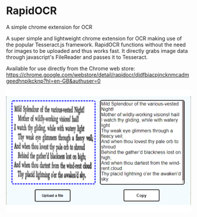 # RapidOCR
A simple chrome extension for OCR


A super simple and lightweight chrome extension for OCR making use of the popular Tesseract.js framework. 
RapidOCR functions without the need for images to be uploaded and thus works fast. It directly grabs image data
through javascript's FileReader and passes it to Tesseract.

Available for use directly from the Chrome web store: https://chrome.google.com/webstore/detail/rapidocr/djdfbiacpjncknmcadmgeedhnpikcknp?hl=en-GB&authuser=0

![Screenshot](screenshot.png)

